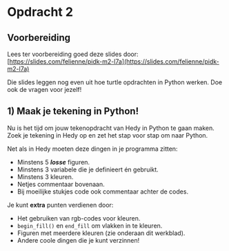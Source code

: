 # Opdracht 2

## Voorbereiding

Lees ter voorbereiding goed deze slides door: [https://slides.com/felienne/pidk-m2-l7a](https://slides.com/felienne/pidk-m2-l7a)

Die slides leggen nog even uit hoe turtle opdrachten in Python werken. Doe ook de vragen voor jezelf!

## 1) Maak je tekening in Python!

Nu is het tijd om jouw tekenopdracht van Hedy in Python te gaan maken. Zoek je tekening in Hedy op en zet het stap voor stap om naar Python.

Net als in Hedy moeten deze dingen in je programma zitten:

* Minstens 5 _**losse**_ figuren.
* Minstens 3 variabele die je definieert én gebruikt.
* Minstens 3 kleuren.
* Netjes commentaar bovenaan.
* Bij moeilijke stukjes code ook commentaar achter de codes.

Je kunt **extra** punten verdienen door:

* Het gebruiken van rgb-codes voor kleuren.
* `begin_fill()` en `end_fill` om vlakken in te kleuren.
* Figuren met meerdere kleuren (zie onderaan dit werkblad).
* Andere coole dingen die je kunt verzinnen!
